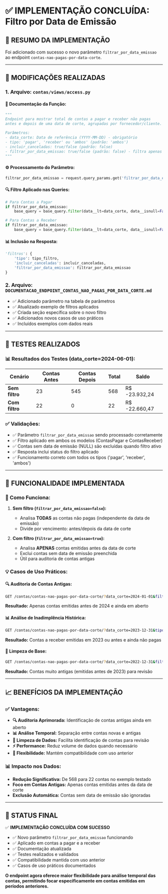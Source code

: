 # ✅ IMPLEMENTAÇÃO CONCLUÍDA: Filtro por Data de Emissão

## 🎯 **RESUMO DA IMPLEMENTAÇÃO**

Foi adicionado com sucesso o novo parâmetro `filtrar_por_data_emissao` ao endpoint `contas-nao-pagas-por-data-corte`.

---

## 🔧 **MODIFICAÇÕES REALIZADAS**

### **1. Arquivo: `contas/views/access.py`**

#### **📝 Documentação da Função:**
```python
"""
Endpoint para mostrar total de contas a pagar e receber não pagas 
antes e depois de uma data de corte, agrupadas por fornecedor/cliente.

Parâmetros:
- data_corte: Data de referência (YYYY-MM-DD) - obrigatório
- tipo: 'pagar', 'receber' ou 'ambos' (padrão: 'ambos')
- incluir_canceladas: true/false (padrão: false)
- filtrar_por_data_emissao: true/false (padrão: false) - filtra apenas contas com data de emissão anterior à data de corte
"""
```

#### **⚙️ Processamento do Parâmetro:**
```python
filtrar_por_data_emissao = request.query_params.get('filtrar_por_data_emissao', 'false').lower() == 'true'
```

#### **🔍 Filtro Aplicado nas Queries:**
```python
# Para Contas a Pagar
if filtrar_por_data_emissao:
    base_query = base_query.filter(data__lt=data_corte, data__isnull=False)

# Para Contas a Receber  
if filtrar_por_data_emissao:
    base_query = base_query.filter(data__lt=data_corte, data__isnull=False)
```

#### **📊 Inclusão na Resposta:**
```python
'filtros': {
    'tipo': tipo_filtro,
    'incluir_canceladas': incluir_canceladas,
    'filtrar_por_data_emissao': filtrar_por_data_emissao
}
```

### **2. Arquivo: `DOCUMENTACAO_ENDPOINT_CONTAS_NAO_PAGAS_POR_DATA_CORTE.md`**

- ✅ Adicionado parâmetro na tabela de parâmetros
- ✅ Atualizado exemplo de filtros aplicados
- ✅ Criada seção específica sobre o novo filtro
- ✅ Adicionados novos casos de uso práticos
- ✅ Incluídos exemplos com dados reais

---

## 🧪 **TESTES REALIZADOS**

### **📊 Resultados dos Testes (data_corte=2024-06-01):**

| Cenário | Contas Antes | Contas Depois | Total | Saldo |
|---------|--------------|---------------|-------|--------|
| **Sem filtro** | 23 | 545 | 568 | R$ -23.932,24 |
| **Com filtro** | 22 | 0 | 22 | R$ -22.660,47 |

### **✅ Validações:**
- ✅ Parâmetro `filtrar_por_data_emissao` sendo processado corretamente
- ✅ Filtro aplicado em ambos os modelos (ContasPagar e ContasReceber)
- ✅ Contas sem data de emissão (NULL) são excluídas quando filtro ativo
- ✅ Resposta inclui status do filtro aplicado
- ✅ Funcionamento correto com todos os tipos ('pagar', 'receber', 'ambos')

---

## 🎯 **FUNCIONALIDADE IMPLEMENTADA**

### **🔄 Como Funciona:**
1. **Sem filtro (`filtrar_por_data_emissao=false`):**
   - Analisa **TODAS** as contas não pagas (independente da data de emissão)
   - Divide por vencimento: antes/depois da data de corte

2. **Com filtro (`filtrar_por_data_emissao=true`):**
   - Analisa **APENAS** contas emitidas antes da data de corte
   - Exclui contas sem data de emissão preenchida
   - Útil para auditoria de contas antigas

### **💡 Casos de Uso Práticos:**

#### **🔍 Auditoria de Contas Antigas:**
```bash
GET /contas/contas-nao-pagas-por-data-corte/?data_corte=2024-01-01&filtrar_por_data_emissao=true
```
**Resultado:** Apenas contas emitidas antes de 2024 e ainda em aberto

#### **📊 Análise de Inadimplência Histórica:**
```bash
GET /contas/contas-nao-pagas-por-data-corte/?data_corte=2023-12-31&tipo=receber&filtrar_por_data_emissao=true
```
**Resultado:** Contas a receber emitidas em 2023 ou antes e ainda não pagas

#### **🧹 Limpeza de Base:**
```bash
GET /contas/contas-nao-pagas-por-data-corte/?data_corte=2022-12-31&filtrar_por_data_emissao=true
```
**Resultado:** Contas muito antigas (emitidas antes de 2023) para revisão

---

## 📈 **BENEFÍCIOS DA IMPLEMENTAÇÃO**

### **✅ Vantagens:**
- **🔍 Auditoria Aprimorada:** Identificação de contas antigas ainda em aberto
- **📊 Análise Temporal:** Separação entre contas novas e antigas
- **🧹 Limpeza de Dados:** Facilita identificação de contas para revisão
- **⚡ Performance:** Reduz volume de dados quando necessário
- **🔧 Flexibilidade:** Mantém compatibilidade com uso anterior

### **📊 Impacto nos Dados:**
- **Redução Significativa:** De 568 para 22 contas no exemplo testado
- **Foco em Contas Antigas:** Apenas contas emitidas antes da data de corte
- **Exclusão Automática:** Contas sem data de emissão são ignoradas

---

## 🎉 **STATUS FINAL**

✅ **IMPLEMENTAÇÃO CONCLUÍDA COM SUCESSO**

- ✅ Novo parâmetro `filtrar_por_data_emissao` funcionando
- ✅ Aplicado em contas a pagar e a receber
- ✅ Documentação atualizada
- ✅ Testes realizados e validados
- ✅ Compatibilidade mantida com uso anterior
- ✅ Casos de uso práticos documentados

**O endpoint agora oferece maior flexibilidade para análise temporal das contas, permitindo focar especificamente em contas emitidas em períodos anteriores.**
